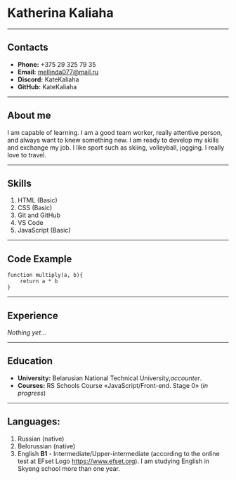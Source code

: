 # Katherina Kaliaha

***

## Contacts
- **Phone:** +375 29 325 79 35
- **Email:** mellinda077@mail.ru
- **Discord:** KateKaliaha
- **GitHub:** KateKaliaha

***

## About me
I am capable of learning. I am a good team worker, really attentive person, and always want to knew something new. I am ready to develop my skills and exchange my job. I like sport such as skiing, volleyball, jogging. I really love to travel.

***

## Skills
1. HTML (Basic)
2. CSS (Basic)
3. Git and GitHub
4. VS Code
5. JavaScript (Basic)

***

## Code Example
    function multiply(a, b){
        return a * b
    }

***

## Experience
*Nothing yet…*

***

## Education
- **University:** Belarusian National Technical University,*accounter*.
- **Courses:** RS Schools Course «JavaScript/Front-end. Stage 0» (*in progress*)

***

## Languages:
1. Russian (native)
2. Belorussian (native)
3. English **B1** - Intermediate/Upper-intermediate (according to the online test at EFset Logo https://www.efset.org). I am studying English in Skyeng school more than one year.
